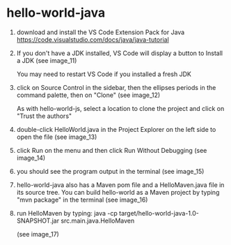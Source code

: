 # hello-world-java

1. download and install the VS Code Extension Pack for Java
	https://code.visualstudio.com/docs/java/java-tutorial

2. If you don't have a JDK installed, VS Code will display a button to Install a JDK (see image_11)

	You may need to restart VS Code if you installed a fresh JDK

3. click on Source Control in the sidebar, then the ellipses periods in the command palette, then on "Clone" (see image_12)

	As with hello-world-js, select a location to clone the project and click on "Trust the authors"


4. double-click HelloWorld.java in the Project Explorer on the left side to open the file (see image_13)

5. click Run on the menu and then click Run Without Debugging (see image_14)

6. you should see the program output in the terminal (see image_15)

7. hello-world-java also has a Maven pom file and a HelloMaven.java file in its source tree. You can build hello-world as a Maven project by typing "mvn package" in the terminal (see image_16)

8. run HelloMaven by typing:
	java -cp target/hello-world-java-1.0-SNAPSHOT.jar src.main.java.HelloMaven 

	(see image_17)